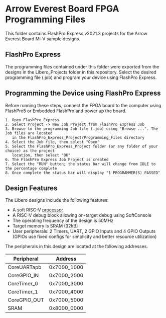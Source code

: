 # Arrow Everest Board FPGA Programming Files

This folder contains FlashPro Express v2021.3 projects for the Arrow Everest Board Mi-V sample designs.

## FlashPro Express
The programming files contained under this folder were exported from the designs in the Libero_Projects folder in this repository. Select the desired programming file (.job) and program your device using FlashPro Express.

## Programming the Device using FlashPro Express
 Before running these steps, connect the FPGA board to the computer using FlashPro5 or Embedded FlashPro and power up the board.

    1. Open FlashPro Express
    2. Select Project -> New Job Project from FlashPro Express Job   
    3. Browse to the programming Job file (.job) using "Browse ...". The Job files are located
       in the FlashPro_Express_Project/Programming_Files directory
    4. Select the Job file, then select "Open"
    5. Select the FlashPro_Express_Project folder (or any folder of your choice) as the project
       location, then select "OK"
    6. The FlashPro Express Job Project is created
    7. Select the "RUN" button; the status bar will change from IDLE to the percentage complete
    8. Once complete the status bar will display "1 PROGRAMMER(S) PASSED"

## Design Features
The Libero designs include the following features:
* A soft RISC-V [processor](https://github.com/RISCV-on-Microsemi-FPGA/CPUs)
* A RISC-V debug block allowing on-target debug using SoftConsole
* The operating frequency of the design is 50MHz
* Target memory is SRAM (32kB)
* User peripherals: 2 Timers, UART, 2 GPIO Inputs and 4 GPIO Outputs (GPIOs use fixed configs for simplicity and better resource utilization)

The peripherals in this design are located at the following addresses.

| Peripheral    | Address   |
| ------------- |:-------------:|
| CoreUARTapb   | 0x7000_1000   |
| CoreGPIO_IN   | 0x7000_2000   |
| CoreTimer_0   | 0x7000_3000   |
| CoreTimer_1   | 0x7000_4000   |
| CoreGPIO_OUT  | 0x7000_5000   |
| SRAM| 0x8000_0000|
